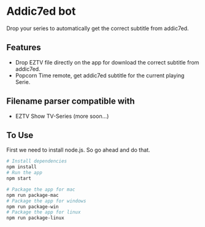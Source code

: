 # Addic7ed bot
Drop your series to automatically get the correct subtitle from addic7ed.

## Features
- Drop EZTV file directly on the app for download the correct subtitle from addic7ed.
- Popcorn Time remote, get addic7ed subtitle for the current playing Serie.

## Filename parser compatible with
- EZTV Show TV-Series (more soon…)

## To Use
First we need to install node.js. So go ahead and do that.

```bash
# Install dependencies
npm install
# Run the app
npm start

# Package the app for mac
npm run package-mac
# Package the app for windows
npm run package-win
# Package the app for linux
npm run package-linux
```